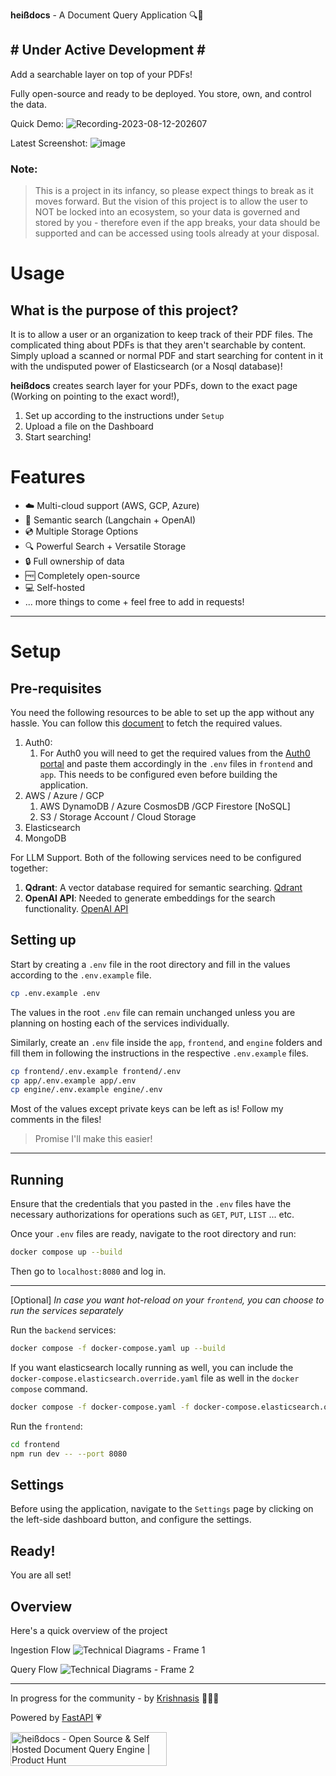 **heißdocs** - A Document Query Application 🔍📄
## # Under Active Development # ##

Add a searchable layer on top of your PDFs!

Fully open-source and ready to be deployed.
You store, own, and control the data.

Quick Demo:
![Recording-2023-08-12-202607](https://github.com/krishnasism/heissdocs/assets/21293324/c39b3e5e-e152-4234-aaea-79d0e35c6e1a)

Latest Screenshot:
![image](https://github.com/krishnasism/heissdocs/assets/21293324/72f348c6-081d-4266-b0c4-99e65aa89294)

### Note:
> This is a project in its infancy, so please expect things to break as it moves forward.
But the vision of this project is to allow the user to NOT be locked into an ecosystem, so your data is governed and stored by you - therefore even if the app breaks, your data should be supported and can be accessed using tools already at your disposal.

# Usage
## What is the purpose of this project?

It is to allow a user or an organization to keep track of their PDF files. The complicated thing about PDFs is that they aren't searchable by content.
Simply upload a scanned or normal PDF and start searching for content in it with the undisputed power of Elasticsearch (or a Nosql database)!

**heißdocs** creates search layer for your PDFs, down to the exact page (Working on pointing to the exact word!),

1. Set up according to the instructions under `Setup`
1. Upload a file on the Dashboard
1. Start searching!

# Features
- ☁️ Multi-cloud support (AWS, GCP, Azure)
- 💬 Semantic search (Langchain + OpenAI)
- 💿 Multiple Storage Options
- 🔍 Powerful Search + Versatile Storage
- 🔒 Full ownership of data
- 🆓 Completely open-source
- 💻 Self-hosted
- ... more things to come + feel free to add in requests!


---
# Setup
## Pre-requisites
You need the following resources to be able to set up the app without any hassle.
You can follow this [document](https://github.com/krishnasism/heissdocs/blob/main/docs/doc.md) to fetch the required values.
1. Auth0:
    1. For Auth0 you will need to get the required values from the [Auth0 portal](https://manage.auth0.com/) and paste them accordingly in the `.env` files in `frontend` and `app`. This needs to be configured even before building the application.
1. AWS / Azure / GCP
    1. AWS DynamoDB / Azure CosmosDB /GCP Firestore [NoSQL]
    1. S3 / Storage Account / Cloud Storage
1. Elasticsearch
1. MongoDB

For LLM Support. Both of the following services need to be configured together:
1. **Qdrant**: A vector database required for semantic searching. [Qdrant](https://qdrant.tech/)
2. **OpenAI API**: Needed to generate embeddings for the search functionality. [OpenAI API](https://openai.com/blog/openai-api)

## Setting up
Start by creating a `.env` file in the root directory and fill in the values according to the `.env.example` file.

```bash
cp .env.example .env
```

The values in the root `.env` file can remain unchanged unless you are planning on hosting each of the services individually.


Similarly, create an `.env` file inside the `app`, `frontend`, and `engine` folders and fill them in following the instructions in the respective `.env.example` files. 

```bash
cp frontend/.env.example frontend/.env
cp app/.env.example app/.env
cp engine/.env.example engine/.env
```

Most of the values except private keys can be left as is!
Follow my comments in the files!
> Promise I'll make this easier!

---

## Running
Ensure that the credentials that you pasted in the `.env` files have the necessary authorizations for operations such as `GET`, `PUT`, `LIST` ... etc.

Once your `.env` files are ready, navigate to the root directory and run:
```bash
docker compose up --build
```

Then go to `localhost:8080` and log in.

---
[Optional]
*In case you want hot-reload on your `frontend`, you can choose to run the services separately*

Run the `backend` services:
```bash
docker compose -f docker-compose.yaml up --build
```

If you want elasticsearch locally running as well, you can include the `docker-compose.elasticsearch.override.yaml` file as well in the `docker compose` command.

```bash
docker compose -f docker-compose.yaml -f docker-compose.elasticsearch.override.yaml up --build
```

Run the `frontend`:
```bash
cd frontend
npm run dev -- --port 8080
```

## Settings
Before using the application, navigate to the `Settings` page by clicking on the left-side dashboard button, and configure the settings.

## Ready!
You are all set!

## Overview
Here's a quick overview of the project

Ingestion Flow
![Technical Diagrams - Frame 1](https://github.com/krishnasism/heissdocs/assets/21293324/2b34c722-8766-45f3-a5ef-0da343631aa1)

Query Flow
![Technical Diagrams - Frame 2](https://github.com/krishnasism/heissdocs/assets/21293324/8a8a8f57-62b3-4e55-9e65-f1cb6882d464)


---
In progress for the community - by [Krishnasis](https://www.linkedin.com/in/krishnasis/) 👨🏽‍💻

Powered by [FastAPI](https://fastapi.tiangolo.com/) 💗

<a href="https://www.producthunt.com/posts/heissdocs?utm_source=badge-featured&utm_medium=badge&utm_souce=badge-heissdocs" target="_blank"><img src="https://api.producthunt.com/widgets/embed-image/v1/featured.svg?post_id=411357&theme=light" alt="hei&#0223;docs - Open&#0032;Source&#0032;&#0038;&#0032;Self&#0032;Hosted&#0032;Document&#0032;Query&#0032;Engine | Product Hunt" style="width: 250px; height: 54px;" width="250" height="54" /></a>
